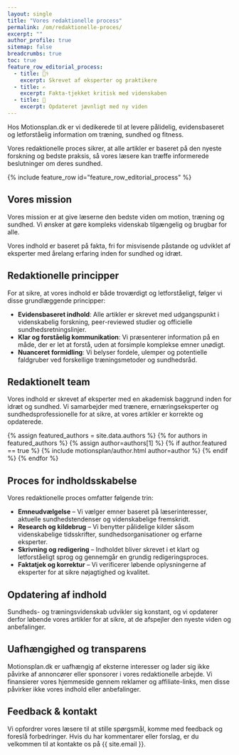 ```yaml
---
layout: single
title: "Vores redaktionelle process"
permalink: /om/redaktionelle-proces/
excerpt: ""
author_profile: true
sitemap: false
breadcrumbs: true
toc: true
feature_row_editorial_process:
  - title: 👩‍⚕️
    excerpt: Skrevet af eksperter og praktikere
  - title: ✍️
    excerpt: Fakta-tjekket kritisk med videnskaben
  - title: 📝
    excerpt: Opdateret jævnligt med ny viden
---
```


Hos Motionsplan.dk er vi dedikerede til at levere pålidelig, evidensbaseret og letforståelig information om træning, sundhed og fitness.

Vores redaktionelle proces sikrer, at alle artikler er baseret på den nyeste forskning og bedste praksis, så vores læsere kan træffe informerede beslutninger om deres sundhed.

<div class="feature__wrapper-emoji">
{% include feature_row id="feature_row_editorial_process" %}
</div>

## Vores mission

Vores mission er at give læserne den bedste viden om motion, træning og sundhed. Vi ønsker at gøre kompleks videnskab tilgængelig og brugbar for alle.

Vores indhold er baseret på fakta, fri for misvisende påstande og udviklet af eksperter med årelang erfaring inden for sundhed og idræt.

## Redaktionelle principper

For at sikre, at vores indhold er både troværdigt og letforståeligt, følger vi disse grundlæggende principper:

- **Evidensbaseret indhold**: Alle artikler er skrevet med udgangspunkt i videnskabelig forskning, peer-reviewed studier og officielle sundhedsretningslinjer.
- **Klar og forståelig kommunikation**: Vi præsenterer information på en måde, der er let at forstå, uden at forsimple komplekse emner unødigt.
- **Nuanceret formidling**: Vi belyser fordele, ulemper og potentielle faldgruber ved forskellige træningsmetoder og sundhedsråd.

## Redaktionelt team

Vores indhold er skrevet af eksperter med en akademisk baggrund inden for idræt og sundhed. Vi samarbejder med trænere, ernæringseksperter og sundhedsprofessionelle for at sikre, at vores artikler er korrekte og opdaterede.

{% assign featured_authors = site.data.authors %}
{% for authors in featured_authors %}
  {% assign author=authors[1] %}
  {% if author.featured == true %}
    {% include motionsplan/author.html author=author %}
  {% endif %}
{% endfor %}

## Proces for indholdsskabelse

Vores redaktionelle proces omfatter følgende trin:

- **Emneudvælgelse** – Vi vælger emner baseret på læserinteresser, aktuelle sundhedstendenser og videnskabelige fremskridt.
- **Research og kildebrug** – Vi benytter pålidelige kilder såsom videnskabelige tidsskrifter, sundhedsorganisationer og erfarne eksperter.
- **Skrivning og redigering** – Indholdet bliver skrevet i et klart og letforståeligt sprog og gennemgår en grundig redigeringsproces.
- **Faktatjek og korrektur** – Vi verificerer løbende oplysningerne af eksperter for at sikre nøjagtighed og kvalitet.

## Opdatering af indhold

Sundheds- og træningsvidenskab udvikler sig konstant, og vi opdaterer derfor løbende vores artikler for at sikre, at de afspejler den nyeste viden og anbefalinger.

## Uafhængighed og transparens

Motionsplan.dk er uafhængig af eksterne interesser og lader sig ikke påvirke af annoncører eller sponsorer i vores redaktionelle arbejde. Vi finansierer vores hjemmeside gennem reklamer og affiliate-links, men disse påvirker ikke vores indhold eller anbefalinger.

## Feedback & kontakt

Vi opfordrer vores læsere til at stille spørgsmål, komme med feedback og foreslå forbedringer. Hvis du har kommentarer eller forslag, er du velkommen til at kontakte os på {{ site.email }}.